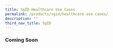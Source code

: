 ```yaml
---
title: SgID Healthcare Use Cases
permalink: /products/sgid/healthcare-use-cases/
description: ""
third_nav_title: SgID
---
```


### **Coming Soon**